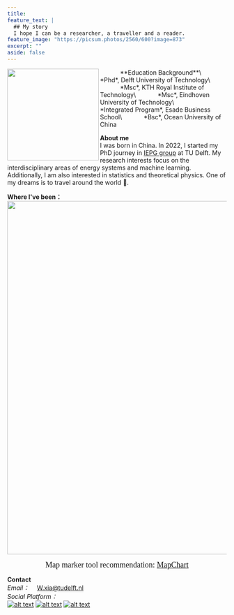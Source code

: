 ```yaml
---
title: 
feature_text: |
  ## My story
  I hope I can be a researcher, a traveller and a reader.
feature_image: "https://picsum.photos/2560/600?image=873"
excerpt: ""
aside: false
---
```


<img src="https://media-exp1.licdn.com/dms/image/D4D03AQE7uX2AJwOgWw/profile-displayphoto-shrink_800_800/0/1643229835687?e=1675900800&v=beta&t=c_GLHH0bS1t09uGHaIF1Gcr-HAGQvMA04DijBqRHdKE" width="210" align="left"/>
&emsp;&emsp;&emsp; **Education Background**\
&emsp;&emsp;&emsp; *Phd*, Delft University of Technology\
&emsp;&emsp;&emsp; *Msc*, KTH Royal Institute of Technology\
&emsp;&emsp;&emsp; *Msc*, Eindhoven University of Technology\
&emsp;&emsp;&emsp; *Integrated Program*, Esade Business School\
&emsp;&emsp;&emsp; *Bsc*, Ocean University of China

**About me**\
I was born in China. In 2022, I started my PhD journey in <a href="https://www.tudelft.nl/ewi/over-de-faculteit/afdelingen/electrical-sustainable-energy/intelligent-electrical-power-grids-iepg-group">IEPG group</a> at TU Delft. My research interests focus on the interdisciplinary areas of energy systems and machine learning. Additionally, I am also interested in statistics and theoretical physics. 
One of my dreams is to travel around the world :flight_departure:.

**Where I've been：**\
<img src="https://scontent-ams2-1.xx.fbcdn.net/v/t39.30808-6/318478292_1298026027705258_8509271587284893906_n.jpg?_nc_cat=104&ccb=1-7&_nc_sid=730e14&_nc_ohc=oKQXG6_uSlgAX-e9Wm9&_nc_ht=scontent-ams2-1.xx&oh=00_AfCj6_OB5HKuXrbLoQeIoJmgce3CIOUYROy7W5_4QuwcAA&oe=6394B674" width="810" align="center"/> 
<center><font face="黑体" size=4>Map marker tool recommendation: <a href="https://www.mapchart.net/index.html">MapChart</a> </font></center>

**Contact**\
*Email：*  &emsp;<font color=blue>W.xia@tudelft.nl</font>\
*Social Platform：*\
[![alt text][1.1]][1]
[![alt text][2.1]][2]
[![alt text][3.1]][3]

[1.1]: https://cdn-icons-png.flaticon.com/32/145/145807.png (Link)
[2.1]: https://cdn-icons-png.flaticon.com/32/733/733553.png (Github)
[3.1]: https://cdn-icons-png.flaticon.com/32/8462/8462199.png (zhihu)

[1]: www.linkedin.com/in/weijie-xia-0bb095180
[2]: https://github.com/xiaweijie1996
[3]: https://www.zhihu.com/people/xia-yier-de-ren-zhi-ren-sheng
 